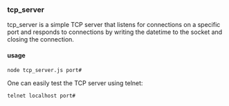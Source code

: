### tcp\_server

tcp\_server is a simple TCP server that listens for connections on a specific port
and responds to connections by writing the datetime to the socket and closing the
connection.

#### usage

`node tcp_server.js port#`

One can easily test the TCP server using telnet:

`telnet localhost port#`

